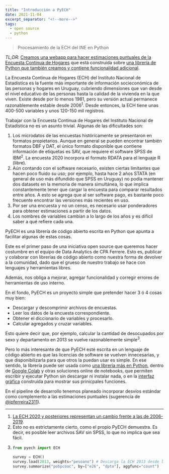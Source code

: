 ```yaml
---
title: "Introducción a PyECH"
date: 2021-11-04
excerpt_separator: "<!--more-->"
tags:
  - open source
  - python
---
```


> Procesamiento de la ECH del INE en Python

*TL;DR*: [Creamos una webapp para hacer estimaciones puntuales de la Encuesta Continua de Hogares](https://cpa-analytics.github.io/pyech) que está construida sobre [una librería de Python que también creamos y contiene funcionalidad adicional](https://github.com/cpa-analytics/pyech).

<!--more-->

La Encuesta Continua de Hogares (ECH) del Instituto Nacional de Estadística es la fuente más importante de información socieconómica de las personas y hogares en Uruguay, cubriendo dimensiones que van desde el nivel educativo de las personas hasta la calidad de la vivienda en la que viven. Existe desde por lo menos 1981, pero su versión actual permanece razonablemente estable desde 2006<sup>1</sup>. Desde entonces, la ECH tiene unas 400-500 variables y unos 120-150 mil registros.

Trabajar con la Encuesta Continua de Hogares del Instituto Nacional de Estadística no es un asunto trivial. Algunas de las dificultades son:

1. Los microdatos de las encuestas históricamente se presentaron en formatos propietarios. Aunque en general se pueden encontrar también formatos DBF y DAT, el único formato disponible que contiene información de etiquetas es SAV, que requiere el software SPSS de IBM<sup>2</sup>. La encuesta 2020 incorpora el formato RDATA para el lenguaje R (libre).
2. Aún contando con el software necesario, existen ciertas limitantes que hacen poco fluido su uso; por ejemplo, hasta hace 2 años STATA (en general de uso más difundido que SPSS en Uruguay) no podía mantener dos datasets en la memoria de manera simultánea, lo que implica constantemente tener que cargar la encuesta para comparar resultados entre años. A esto se agrega que al ser software pago, es bastante poco frecuente encontrar las versiones más recientes en uso.
3. Por ser una encuesta y no un censo, es necesario usar ponderadores para obtener estimaciones a partir de los datos.
4. Los nombres de variables cambian a lo largo de los años y es difícil saber a qué refiere cada una.

PyECH es una librería de código abierto escrita en Python que apunta a facilitar algunas de estas cosas.

Este es el primer paso de una iniciativa open source que queremos hacer costumbre en el equipo de Data Analytics de CPA Ferrere. Esto es, publicar y colaborar con librerías de código abierto como nuestra forma de devolver a la comunidad, dado que el grueso de nuestro trabajo se hace con lenguajes y herramientas libres.

Además, nos obliga a mejorar, agregar funcionalidad y corregir errores de herramientas de uso interno.

En el fondo, PyECH es un proyecto simple que pretender hacer 3 ó 4 cosas muy bien:

* Descargar y descomprimir archivos de encuestas.
* Leer los datos de la encuesta correspondiente.
* Obtener el diccionario de variables y procesarlo.
* Calcular agregados y cruzar variables.

Esto quiere decir que, por ejemplo, calcular la cantidad de desocupados por sexo y departamento en 2013 se vuelve razonablemente simple<sup>3</sup>.

Pero lo más interesante de que PyECH esté escrita en un lenguaje de código abierto es que las licencias de software se vuelven innecesarias, y que disponibilizarla para que otros la puedan usar es simple. En ese sentido, la librería puede ser usada como [una librería más en Python](https://pypi.org/project/pyech/), dentro de [Google Colab](https://colab.research.google.com/github/CPA-Analytics/pyech/blob/master/examples/example.ipynb) y otras soluciones online de notebooks, que permiten escribir y ejecutar Python sin descargar ni instalar nada, o en la [interfaz gráfica](https://cpa-analytics.github.io/pyech/) construida para mostrar sus prinicpales funciones.

En el pipeline de desarrollo tenemos planeado incorporar desvíos estándar como complemento a las estimaciones puntuales (sugerencia de [@jpferreira2311](https://twitter.com/jpferreira2311)).

----
1. [La ECH 2020 y posteriores representan un cambio frente a las de 2006-2019](https://www.ine.gub.uy/c/document_library/get_file?uuid=359cba03-b448-400f-9e5b-10136bdfb519&groupId=10181).
2. Esto no es estrictamente cierto, como el propio PyECH demuestra. Es decir, es posible leer archivos SAV sin SPSS, lo que no implica que sea fácil.
3. ```python
   from pyech import ECH

   survey = ECH()
   survey.load(2013, weights="pesoano") # Descarga la ECH 2013 desde la web del INE, descomprime el .rar y lee el .sav correspondiente a hogares y personas.
   survey.summarize("pobpcoac", by=["e26", "dpto"], aggfunc="count")
   ```
